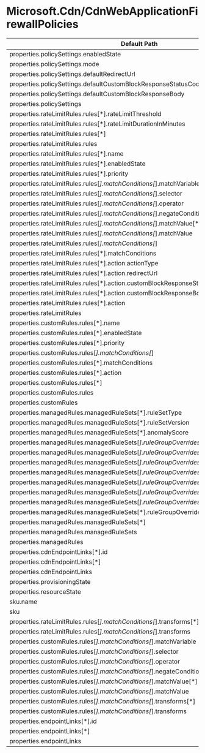 # Microsoft.Cdn/CdnWebApplicationFirewallPolicies

| Default Path | Alias |
|---|---|
| properties.policySettings.enabledState | Microsoft.Cdn/CdnWebApplicationFirewallPolicies/policySettings.enabledState |
| properties.policySettings.mode | Microsoft.Cdn/CdnWebApplicationFirewallPolicies/policySettings.mode |
| properties.policySettings.defaultRedirectUrl | Microsoft.Cdn/CdnWebApplicationFirewallPolicies/policySettings.defaultRedirectUrl |
| properties.policySettings.defaultCustomBlockResponseStatusCode | Microsoft.Cdn/CdnWebApplicationFirewallPolicies/policySettings.defaultCustomBlockResponseStatusCode |
| properties.policySettings.defaultCustomBlockResponseBody | Microsoft.Cdn/CdnWebApplicationFirewallPolicies/policySettings.defaultCustomBlockResponseBody |
| properties.policySettings | Microsoft.Cdn/CdnWebApplicationFirewallPolicies/policySettings |
| properties.rateLimitRules.rules[*].rateLimitThreshold | Microsoft.Cdn/CdnWebApplicationFirewallPolicies/rateLimitRules.rules[*].rateLimitThreshold |
| properties.rateLimitRules.rules[*].rateLimitDurationInMinutes | Microsoft.Cdn/CdnWebApplicationFirewallPolicies/rateLimitRules.rules[*].rateLimitDurationInMinutes |
| properties.rateLimitRules.rules[*] | Microsoft.Cdn/CdnWebApplicationFirewallPolicies/rateLimitRules.rules[*] |
| properties.rateLimitRules.rules | Microsoft.Cdn/CdnWebApplicationFirewallPolicies/rateLimitRules.rules |
| properties.rateLimitRules.rules[*].name | Microsoft.Cdn/CdnWebApplicationFirewallPolicies/rateLimitRules.rules[*].name |
| properties.rateLimitRules.rules[*].enabledState | Microsoft.Cdn/CdnWebApplicationFirewallPolicies/rateLimitRules.rules[*].enabledState |
| properties.rateLimitRules.rules[*].priority | Microsoft.Cdn/CdnWebApplicationFirewallPolicies/rateLimitRules.rules[*].priority |
| properties.rateLimitRules.rules[*].matchConditions[*].matchVariable | Microsoft.Cdn/CdnWebApplicationFirewallPolicies/rateLimitRules.rules[*].matchConditions[*].matchVariable |
| properties.rateLimitRules.rules[*].matchConditions[*].selector | Microsoft.Cdn/CdnWebApplicationFirewallPolicies/rateLimitRules.rules[*].matchConditions[*].selector |
| properties.rateLimitRules.rules[*].matchConditions[*].operator | Microsoft.Cdn/CdnWebApplicationFirewallPolicies/rateLimitRules.rules[*].matchConditions[*].operator |
| properties.rateLimitRules.rules[*].matchConditions[*].negateCondition | Microsoft.Cdn/CdnWebApplicationFirewallPolicies/rateLimitRules.rules[*].matchConditions[*].negateCondition |
| properties.rateLimitRules.rules[*].matchConditions[*].matchValue[*] | Microsoft.Cdn/CdnWebApplicationFirewallPolicies/rateLimitRules.rules[*].matchConditions[*].matchValue[*] |
| properties.rateLimitRules.rules[*].matchConditions[*].matchValue | Microsoft.Cdn/CdnWebApplicationFirewallPolicies/rateLimitRules.rules[*].matchConditions[*].matchValue |
| properties.rateLimitRules.rules[*].matchConditions[*] | Microsoft.Cdn/CdnWebApplicationFirewallPolicies/rateLimitRules.rules[*].matchConditions[*] |
| properties.rateLimitRules.rules[*].matchConditions | Microsoft.Cdn/CdnWebApplicationFirewallPolicies/rateLimitRules.rules[*].matchConditions |
| properties.rateLimitRules.rules[*].action.actionType | Microsoft.Cdn/CdnWebApplicationFirewallPolicies/rateLimitRules.rules[*].action.actionType |
| properties.rateLimitRules.rules[*].action.redirectUrl | Microsoft.Cdn/CdnWebApplicationFirewallPolicies/rateLimitRules.rules[*].action.redirectUrl |
| properties.rateLimitRules.rules[*].action.customBlockResponseStatusCode | Microsoft.Cdn/CdnWebApplicationFirewallPolicies/rateLimitRules.rules[*].action.customBlockResponseStatusCode |
| properties.rateLimitRules.rules[*].action.customBlockResponseBody | Microsoft.Cdn/CdnWebApplicationFirewallPolicies/rateLimitRules.rules[*].action.customBlockResponseBody |
| properties.rateLimitRules.rules[*].action | Microsoft.Cdn/CdnWebApplicationFirewallPolicies/rateLimitRules.rules[*].action |
| properties.rateLimitRules | Microsoft.Cdn/CdnWebApplicationFirewallPolicies/rateLimitRules |
| properties.customRules.rules[*].name | Microsoft.Cdn/CdnWebApplicationFirewallPolicies/customRules.rules[*].name |
| properties.customRules.rules[*].enabledState | Microsoft.Cdn/CdnWebApplicationFirewallPolicies/customRules.rules[*].enabledState |
| properties.customRules.rules[*].priority | Microsoft.Cdn/CdnWebApplicationFirewallPolicies/customRules.rules[*].priority |
| properties.customRules.rules[*].matchConditions[*] | Microsoft.Cdn/CdnWebApplicationFirewallPolicies/customRules.rules[*].matchConditions[*] |
| properties.customRules.rules[*].matchConditions | Microsoft.Cdn/CdnWebApplicationFirewallPolicies/customRules.rules[*].matchConditions |
| properties.customRules.rules[*].action | Microsoft.Cdn/CdnWebApplicationFirewallPolicies/customRules.rules[*].action |
| properties.customRules.rules[*] | Microsoft.Cdn/CdnWebApplicationFirewallPolicies/customRules.rules[*] |
| properties.customRules.rules | Microsoft.Cdn/CdnWebApplicationFirewallPolicies/customRules.rules |
| properties.customRules | Microsoft.Cdn/CdnWebApplicationFirewallPolicies/customRules |
| properties.managedRules.managedRuleSets[*].ruleSetType | Microsoft.Cdn/CdnWebApplicationFirewallPolicies/managedRules.managedRuleSets[*].ruleSetType |
| properties.managedRules.managedRuleSets[*].ruleSetVersion | Microsoft.Cdn/CdnWebApplicationFirewallPolicies/managedRules.managedRuleSets[*].ruleSetVersion |
| properties.managedRules.managedRuleSets[*].anomalyScore | Microsoft.Cdn/CdnWebApplicationFirewallPolicies/managedRules.managedRuleSets[*].anomalyScore |
| properties.managedRules.managedRuleSets[*].ruleGroupOverrides[*].ruleGroupName | Microsoft.Cdn/CdnWebApplicationFirewallPolicies/managedRules.managedRuleSets[*].ruleGroupOverrides[*].ruleGroupName |
| properties.managedRules.managedRuleSets[*].ruleGroupOverrides[*].rules[*].ruleId | Microsoft.Cdn/CdnWebApplicationFirewallPolicies/managedRules.managedRuleSets[*].ruleGroupOverrides[*].rules[*].ruleId |
| properties.managedRules.managedRuleSets[*].ruleGroupOverrides[*].rules[*].enabledState | Microsoft.Cdn/CdnWebApplicationFirewallPolicies/managedRules.managedRuleSets[*].ruleGroupOverrides[*].rules[*].enabledState |
| properties.managedRules.managedRuleSets[*].ruleGroupOverrides[*].rules[*].action | Microsoft.Cdn/CdnWebApplicationFirewallPolicies/managedRules.managedRuleSets[*].ruleGroupOverrides[*].rules[*].action |
| properties.managedRules.managedRuleSets[*].ruleGroupOverrides[*].rules[*] | Microsoft.Cdn/CdnWebApplicationFirewallPolicies/managedRules.managedRuleSets[*].ruleGroupOverrides[*].rules[*] |
| properties.managedRules.managedRuleSets[*].ruleGroupOverrides[*].rules | Microsoft.Cdn/CdnWebApplicationFirewallPolicies/managedRules.managedRuleSets[*].ruleGroupOverrides[*].rules |
| properties.managedRules.managedRuleSets[*].ruleGroupOverrides[*] | Microsoft.Cdn/CdnWebApplicationFirewallPolicies/managedRules.managedRuleSets[*].ruleGroupOverrides[*] |
| properties.managedRules.managedRuleSets[*].ruleGroupOverrides | Microsoft.Cdn/CdnWebApplicationFirewallPolicies/managedRules.managedRuleSets[*].ruleGroupOverrides |
| properties.managedRules.managedRuleSets[*] | Microsoft.Cdn/CdnWebApplicationFirewallPolicies/managedRules.managedRuleSets[*] |
| properties.managedRules.managedRuleSets | Microsoft.Cdn/CdnWebApplicationFirewallPolicies/managedRules.managedRuleSets |
| properties.managedRules | Microsoft.Cdn/CdnWebApplicationFirewallPolicies/managedRules |
| properties.cdnEndpointLinks[*].id | Microsoft.Cdn/CdnWebApplicationFirewallPolicies/cdnEndpointLinks[*].id |
| properties.cdnEndpointLinks[*] | Microsoft.Cdn/CdnWebApplicationFirewallPolicies/cdnEndpointLinks[*] |
| properties.cdnEndpointLinks | Microsoft.Cdn/CdnWebApplicationFirewallPolicies/cdnEndpointLinks |
| properties.provisioningState | Microsoft.Cdn/CdnWebApplicationFirewallPolicies/provisioningState |
| properties.resourceState | Microsoft.Cdn/CdnWebApplicationFirewallPolicies/resourceState |
| sku.name | Microsoft.Cdn/CdnWebApplicationFirewallPolicies/sku.name |
| sku | Microsoft.Cdn/CdnWebApplicationFirewallPolicies/sku |
| properties.rateLimitRules.rules[*].matchConditions[*].transforms[*] | Microsoft.Cdn/CdnWebApplicationFirewallPolicies/rateLimitRules.rules[*].matchConditions[*].transforms[*] |
| properties.rateLimitRules.rules[*].matchConditions[*].transforms | Microsoft.Cdn/CdnWebApplicationFirewallPolicies/rateLimitRules.rules[*].matchConditions[*].transforms |
| properties.customRules.rules[*].matchConditions[*].matchVariable | Microsoft.Cdn/CdnWebApplicationFirewallPolicies/customRules.rules[*].matchConditions[*].matchVariable |
| properties.customRules.rules[*].matchConditions[*].selector | Microsoft.Cdn/CdnWebApplicationFirewallPolicies/customRules.rules[*].matchConditions[*].selector |
| properties.customRules.rules[*].matchConditions[*].operator | Microsoft.Cdn/CdnWebApplicationFirewallPolicies/customRules.rules[*].matchConditions[*].operator |
| properties.customRules.rules[*].matchConditions[*].negateCondition | Microsoft.Cdn/CdnWebApplicationFirewallPolicies/customRules.rules[*].matchConditions[*].negateCondition |
| properties.customRules.rules[*].matchConditions[*].matchValue[*] | Microsoft.Cdn/CdnWebApplicationFirewallPolicies/customRules.rules[*].matchConditions[*].matchValue[*] |
| properties.customRules.rules[*].matchConditions[*].matchValue | Microsoft.Cdn/CdnWebApplicationFirewallPolicies/customRules.rules[*].matchConditions[*].matchValue |
| properties.customRules.rules[*].matchConditions[*].transforms[*] | Microsoft.Cdn/CdnWebApplicationFirewallPolicies/customRules.rules[*].matchConditions[*].transforms[*] |
| properties.customRules.rules[*].matchConditions[*].transforms | Microsoft.Cdn/CdnWebApplicationFirewallPolicies/customRules.rules[*].matchConditions[*].transforms |
| properties.endpointLinks[*].id | Microsoft.Cdn/CdnWebApplicationFirewallPolicies/endpointLinks[*].id |
| properties.endpointLinks[*] | Microsoft.Cdn/CdnWebApplicationFirewallPolicies/endpointLinks[*] |
| properties.endpointLinks | Microsoft.Cdn/CdnWebApplicationFirewallPolicies/endpointLinks |

